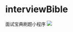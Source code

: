 # interviewBible
面试宝典刷题小程序
![](https://github.com/zhengvipin/interviewBible/raw/master/imgs/1.png)  
